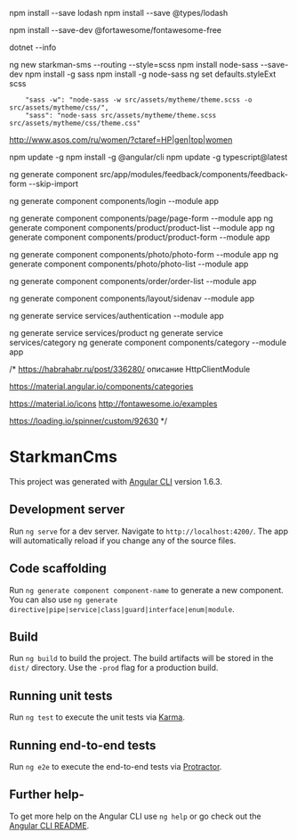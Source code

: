 npm install --save lodash
npm install --save @types/lodash

npm install --save-dev @fortawesome/fontawesome-free

dotnet --info

ng new starkman-sms --routing --style=scss
npm install node-sass --save-dev
npm install -g sass
npm install -g node-sass
ng set defaults.styleExt scss

        "sass -w": "node-sass -w src/assets/mytheme/theme.scss -o src/assets/mytheme/css/",
        "sass": "node-sass src/assets/mytheme/theme.scss src/assets/mytheme/css/theme.css"


http://www.asos.com/ru/women/?ctaref=HP|gen|top|women

npm update -g
npm install -g @angular/cli
npm update -g typescript@latest

ng generate component src/app/modules/feedback/components/feedback-form --skip-import

ng generate component components/login --module app

ng generate component components/page/page-form --module app
ng generate component components/product/product-list --module app
ng generate component components/product/product-form --module app

ng generate component components/photo/photo-form --module app
ng generate component components/photo/photo-list --module app

ng generate component components/order/order-list --module app

ng generate component components/layout/sidenav --module app

ng generate service services/authentication --module app  

ng generate service services/product
ng generate service services/category
ng generate component components/category  --module app

/*
https://habrahabr.ru/post/336280/ описание HttpClientModule

https://material.angular.io/components/categories

https://material.io/icons
http://fontawesome.io/examples

https://loading.io/spinner/custom/92630
*/

# StarkmanCms

This project was generated with [Angular CLI](https://github.com/angular/angular-cli) version 1.6.3.

## Development server

Run `ng serve` for a dev server. Navigate to `http://localhost:4200/`. The app will automatically reload if you change any of the source files.

## Code scaffolding

Run `ng generate component component-name` to generate a new component. You can also use `ng generate directive|pipe|service|class|guard|interface|enum|module`.

## Build

Run `ng build` to build the project. The build artifacts will be stored in the `dist/` directory. Use the `-prod` flag for a production build.

## Running unit tests

Run `ng test` to execute the unit tests via [Karma](https://karma-runner.github.io).

## Running end-to-end tests

Run `ng e2e` to execute the end-to-end tests via [Protractor](http://www.protractortest.org/).

## Further help-

To get more help on the Angular CLI use `ng help` or go check out the [Angular CLI README](https://github.com/angular/angular-cli/blob/master/README.md).
